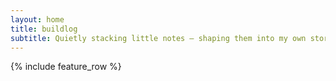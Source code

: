 ```yaml
---
layout: home
title: buildlog
subtitle: Quietly stacking little notes — shaping them into my own story.
---
```


{% include feature_row %}
